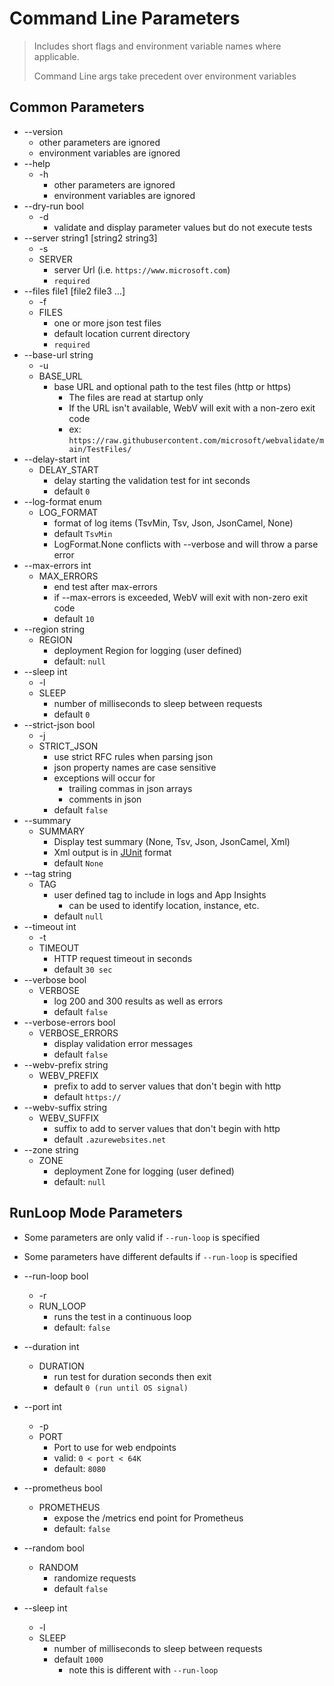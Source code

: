 # Command Line Parameters

> Includes short flags and environment variable names where applicable.
>
> Command Line args take precedent over environment variables

## Common Parameters

- --version
  - other parameters are ignored
  - environment variables are ignored
- --help
  - -h
    - other parameters are ignored
    - environment variables are ignored
- --dry-run bool
  - -d
    - validate and display parameter values but do not execute tests
- --server string1 [string2 string3]
  - -s
  - SERVER
    - server Url (i.e. `https://www.microsoft.com`)
    - `required`
- --files file1 [file2 file3 ...]
  - -f
  - FILES
    - one or more json test files
    - default location current directory
    - `required`
- --base-url string
  - -u
  - BASE_URL
    - base URL and optional path to the test files (http or https)
      - The files are read at startup only
      - If the URL isn't available, WebV will exit with a non-zero exit code
      - ex: `https://raw.githubusercontent.com/microsoft/webvalidate/main/TestFiles/`
- --delay-start int
  - DELAY_START
    - delay starting the validation test for int seconds
    - default `0`
- --log-format enum
  - LOG_FORMAT
    - format of log items (TsvMin, Tsv, Json, JsonCamel, None)
    - default `TsvMin`
    - LogFormat.None conflicts with --verbose and will throw a parse error
- --max-errors int
  - MAX_ERRORS
    - end test after max-errors
    - if --max-errors is exceeded, WebV will exit with non-zero exit code
    - default `10`
- --region string
  - REGION
    - deployment Region for logging (user defined)
    - default: `null`
- --sleep int
  - -l
  - SLEEP
    - number of milliseconds to sleep between requests
    - default `0`
- --strict-json bool
  - -j
  - STRICT_JSON
    - use strict RFC rules when parsing json
    - json property names are case sensitive
    - exceptions will occur for
      - trailing commas in json arrays
      - comments in json
    - default `false`
- --summary
  - SUMMARY
    - Display test summary (None, Tsv, Json, JsonCamel, Xml)
    - Xml output is in [JUnit](https://llg.cubic.org/docs/junit/) format
    - default `None`
- --tag string
  - TAG
    - user defined tag to include in logs and App Insights
      - can be used to identify location, instance, etc.
    - default `null`
- --timeout int
  - -t
  - TIMEOUT
    - HTTP request timeout in seconds
    - default `30 sec`
- --verbose bool
  - VERBOSE
    - log 200 and 300 results as well as errors
    - default `false`
- --verbose-errors bool
  - VERBOSE_ERRORS
    - display validation error messages
    - default `false`
- --webv-prefix string
  - WEBV_PREFIX
    - prefix to add to server values that don't begin with http
    - default `https://`
- --webv-suffix string
  - WEBV_SUFFIX
    - suffix to add to server values that don't begin with http
    - default `.azurewebsites.net`
- --zone string
  - ZONE
    - deployment Zone for logging (user defined)
    - default: `null`

## RunLoop Mode Parameters

- Some parameters are only valid if `--run-loop` is specified
- Some parameters have different defaults if `--run-loop` is specified

- --run-loop bool
  - -r
  - RUN_LOOP
    - runs the test in a continuous loop
    - default: `false`
- --duration int
  - DURATION
    - run test for duration seconds then exit
    - default `0 (run until OS signal)`
- --port int
  - -p
  - PORT
    - Port to use for web endpoints
    - valid: `0 < port < 64K`
    - default: `8080`
- --prometheus bool
  - PROMETHEUS
    - expose the /metrics end point for Prometheus
    - default: `false`
- --random bool
  - RANDOM
    - randomize requests
    - default `false`
- --sleep int
  - -l
  - SLEEP
    - number of milliseconds to sleep between requests
    - default `1000`
      - note this is different with `--run-loop`
